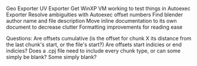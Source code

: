 Geo Exporter
UV Exporter
Get WinXP VM working to test things in
Autoexec Exporter
    Resolve ambiguities with Autoexec offset numbers
    Find blender author name and file description
Move inline documentation to its own document to decrease clutter
Formatting improvements for reading ease

Questions:
Are offsets cumulative (is the offset for chunk X its distance from the last chunk's start, or the file's start?)
Are offsets start indicies or end indicies?
Does a .cpj file need to include every chunk type, or can some simply be blank?
    Some simply blank?